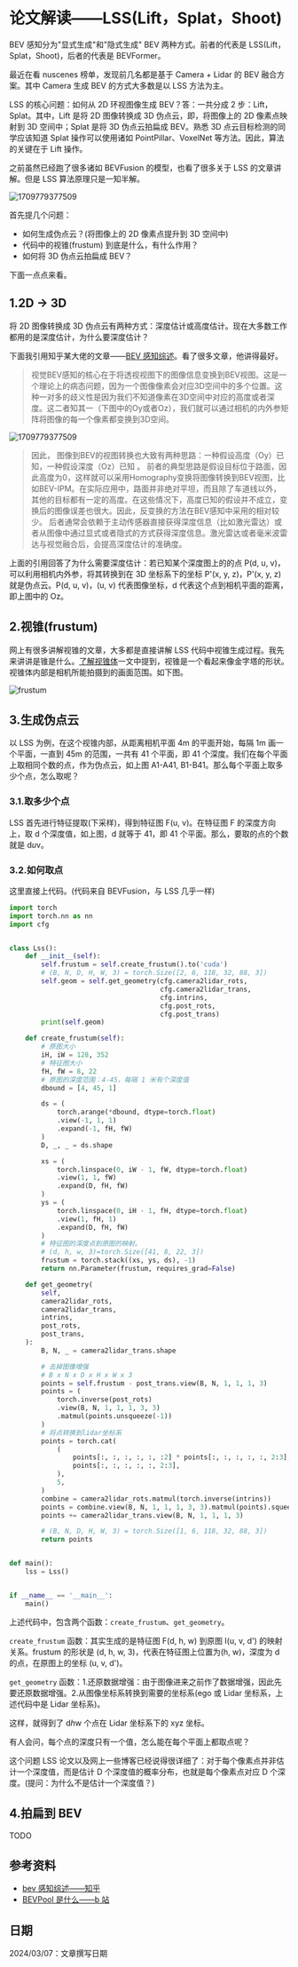 # 论文解读——LSS(Lift，Splat，Shoot)

BEV 感知分为"显式生成"和"隐式生成" BEV 两种方式。前者的代表是 LSS(Lift，Splat，Shoot)，后者的代表是 BEVFormer。

最近在看 nuscenes 榜单，发现前几名都是基于 Camera + Lidar 的 BEV 融合方案。其中 Camera 生成 BEV 的方式大多数是以 LSS 方法为主。

LSS 的核心问题：如何从 2D 环视图像生成 BEV？答：一共分成 2 步：Lift，Splat。其中，Lift 是将 2D 图像转换成 3D 伪点云，即，将图像上的 2D 像素点映射到 3D 空间中；Splat 是将 3D 伪点云拍扁成 BEV。熟悉 3D 点云目标检测的同学应该知道 Splat 操作可以使用诸如 PointPillar、VoxelNet 等方法。因此，算法的关键在于 Lift 操作。

之前虽然已经跑了很多诸如 BEVFusion 的模型，也看了很多关于 LSS 的文章讲解。但是 LSS 算法原理只是一知半解。

![1709779377509](image/lss/nuscenes.png)

首先提几个问题：

* 如何生成伪点云？(将图像上的 2D 像素点提升到 3D 空间中)
* 代码中的视锥(frustum) 到底是什么，有什么作用？
* 如何将 3D 伪点云拍扁成 BEV？

下面一点点来看。

## 1.2D -> 3D

将 2D 图像转换成 3D 伪点云有两种方式：深度估计或高度估计。现在大多数工作都用的是深度估计，为什么要深度估计？

下面我引用知乎某大佬的文章——[BEV 感知综述](https://zhuanlan.zhihu.com/p/654311603?utm_id=0)。看了很多文章，他讲得最好。

> 视觉BEV感知的核心在于将透视视图下的图像信息变换到BEV视图。这是一个理论上的病态问题，因为一个图像像素会对应3D空间中的多个位置。这种一对多的歧义性是因为我们不知道像素在3D空间中对应的高度或者深度。这二者知其一（下图中的Oy或者Oz），我们就可以通过相机的内外参矩阵将图像的每一个像素都变换到3D空间。

![1709779377509](image/lss/depth.png)

> 因此， 图像到BEV的视图转换也大致有两种思路：一种假设高度（Oy）已知，一种假设深度（Oz）已知 。
> 前者的典型思路是假设目标位于路面，因此高度为0，这样就可以采用Homography变换将图像转换到BEV视图，比如BEV-IPM。在实际应用中，路面并非绝对平坦，而且除了车道线以外，其他的目标都有一定的高度。在这些情况下，高度已知的假设并不成立，变换后的图像误差也很大。因此，反变换的方法在BEV感知中采用的相对较少。
> 后者通常会依赖于主动传感器直接获得深度信息（比如激光雷达）或者从图像中通过显式或者隐式的方式获得深度信息。激光雷达或者毫米波雷达与视觉融合后，会提高深度估计的准确度。

上面的引用回答了为什么需要深度估计：若已知某个深度图上的的点 P(d, u, v)，可以利用相机内外参，将其转换到在 3D 坐标系下的坐标 P'(x, y, z)，P'(x, y, z) 就是伪点云。P(d, u, v)，(u, v) 代表图像坐标，d 代表这个点到相机平面的距离，即上图中的 Oz。

## 2.视锥(frustum)

网上有很多讲解视锥的文章，大多都是直接讲解 LSS 代码中视锥生成过程。我先来讲讲是锥是什么。[了解视锥体](https://docs.unity3d.com/cn/2021.1/Manual/UnderstandingFrustum.html)一文中提到，视锥是一个看起来像金字塔的形状。视锥体内部是相机所能拍摄到的画面范围。如下图。

![frustum](image/lss/frustum.png)

## 3.生成伪点云

以 LSS 为例，在这个视锥内部，从距离相机平面 4m 的平面开始，每隔 1m 画一个平面，一直到 45m 的范围，一共有 41 个平面，即 41 个深度。我们在每个平面上取相同个数的点，作为伪点云，如上图 A1-A41, B1-B41。那么每个平面上取多少个点，怎么取呢？

### 3.1.取多少个点

LSS 首先进行特征提取(下采样)，得到特征图 F(u, v)。在特征图 F 的深度方向上，取 d 个深度值，如上图，d 就等于 41，即 41 个平面。那么，要取的点的个数就是 d*u*v。

### 3.2.如何取点

这里直接上代码。(代码来自 BEVFusion，与 LSS 几乎一样)

```python
import torch
import torch.nn as nn
import cfg


class Lss():
    def __init__(self):
        self.frustum = self.create_frustum().to('cuda')
        # (B, N, D, H, W, 3) = torch.Size([2, 6, 118, 32, 88, 3])
        self.geom = self.get_geometry(cfg.camera2lidar_rots,
                                      cfg.camera2lidar_trans,
                                      cfg.intrins,
                                      cfg.post_rots,
                                      cfg.post_trans)
        print(self.geom)

    def create_frustum(self):
        # 原图大小
        iH, iW = 128, 352
        # 特征图大小
        fH, fW = 8, 22
        # 原图的深度范围：4-45，每隔 1 米有个深度值
        dbound = [4, 45, 1]

        ds = (
            torch.arange(*dbound, dtype=torch.float)
            .view(-1, 1, 1)
            .expand(-1, fH, fW)
        )
        D, _, _ = ds.shape

        xs = (
            torch.linspace(0, iW - 1, fW, dtype=torch.float)
            .view(1, 1, fW)
            .expand(D, fH, fW)
        )
        ys = (
            torch.linspace(0, iH - 1, fH, dtype=torch.float)
            .view(1, fH, 1)
            .expand(D, fH, fW)
        )
        # 特征图的深度点到原图的映射。
        # (d, h, w, 3)=torch.Size([41, 8, 22, 3])
        frustum = torch.stack((xs, ys, ds), -1)
        return nn.Parameter(frustum, requires_grad=False)

    def get_geometry(
        self,
        camera2lidar_rots,
        camera2lidar_trans,
        intrins,
        post_rots,
        post_trans,
    ):
        B, N, _ = camera2lidar_trans.shape

        # 去掉图像增强
        # B x N x D x H x W x 3
        points = self.frustum - post_trans.view(B, N, 1, 1, 1, 3)
        points = (
            torch.inverse(post_rots)
            .view(B, N, 1, 1, 1, 3, 3)
            .matmul(points.unsqueeze(-1))
        )
        # 将点转换到lidar坐标系
        points = torch.cat(
            (
                points[:, :, :, :, :, :2] * points[:, :, :, :, :, 2:3],
                points[:, :, :, :, :, 2:3],
            ),
            5,
        )
        combine = camera2lidar_rots.matmul(torch.inverse(intrins))
        points = combine.view(B, N, 1, 1, 1, 3, 3).matmul(points).squeeze(-1)
        points += camera2lidar_trans.view(B, N, 1, 1, 1, 3)

        # (B, N, D, H, W, 3) = torch.Size([1, 6, 118, 32, 88, 3])
        return points


def main():
    lss = Lss()


if __name__ == '__main__':
    main()

```

上述代码中，包含两个函数：`create_frustum`、`get_geometry`。

`create_frustum` 函数：其实生成的是特征图 F(d, h, w) 到原图 I(u, v, d') 的映射关系。frustum 的形状是 (d, h, w, 3)，代表在特征图上位置为(h, w)，深度为 d 的点，在原图上的坐标 (u, v, d')。

`get_geometry` 函数：1.还原数据增强：由于图像进来之前作了数据增强，因此先要还原数据增强。2.从图像坐标系转换到需要的坐标系(ego 或 Lidar 坐标系，上述代码中是 Lidar 坐标系)。

这样，就得到了 d*h*w 个点在 Lidar 坐标系下的 xyz 坐标。

有人会问，每个点的深度只有一个值，怎么能在每个平面上都取点呢？

这个问题 LSS 论文以及网上一些博客已经说得很详细了：对于每个像素点并非估计一个深度值，而是估计 D 个深度值的概率分布，也就是每个像素点对应 D 个深度。(提问：为什么不是估计一个深度值？)

## 4.拍扁到 BEV

TODO

## 参考资料

* [bev 感知综述——知乎](https://zhuanlan.zhihu.com/p/654311603?utm_id=0)
* [BEVPool 是什么——b 站](https://www.bilibili.com/video/BV1Xc411y72c/?spm_id_from=333.788&vd_source=da7944bcc998e29818ec76ea9c6f1f47)

## 日期

2024/03/07：文章撰写日期
